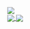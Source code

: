 <a href="https://github-readme-stats.vercel.app/">
  <img align="center" src="https://github-readme-stats.vercel.app/api?username=vladd-png&show_icons=true&theme=ayu-mirage" />
</a>


</br>
<a href="https://github.com/vladd-png/github-readme-stats">
  <img align="center" src="https://github-readme-stats.vercel.app/api/wakatime?username=vladd" />
</a>
<a href="https://github.com/vladd-png/github-readme-stats">
  <img align="center" src="https://github-readme-stats.vercel.app/api/top-langs/?username=vladd-png&layout=compact" />
</a>

